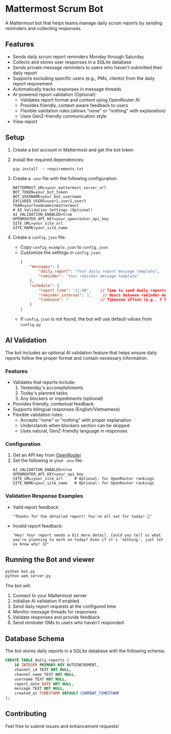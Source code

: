 # Mattermost Scrum Bot

A Mattermost bot that helps teams manage daily scrum reports by sending reminders and collecting responses.

## Features

- Sends daily scrum report reminders Monday through Saturday
- Collects and stores user responses in a SQLite database
- Sends private message reminders to users who haven't submitted their daily report
- Supports excluding specific users (e.g., PMs, clients) from the daily report requirement
- Automatically tracks responses in message threads
- AI-powered report validation (Optional):
  - Validates report format and content using OpenRouter AI
  - Provides friendly, context-aware feedback to users
  - Flexible validation rules (allows "none" or "nothing" with explanation)
  - Uses GenZ-friendly communication style
- View report

## Setup

1. Create a bot account in Mattermost and get the bot token

2. Install the required dependencies:
   ```bash
   pip install -r requirements.txt
   ```

3. Create a `.env` file with the following configuration:
   ```
   MATTERMOST_URL=your_mattermost_server_url
   BOT_TOKEN=your_bot_token
   BOT_USERNAME=your_bot_username
   EXCLUDED_USERS=user1,user2,user3
   TEAM=yourteamnameinmattermost
   # AI Validation Settings (Optional)
   AI_VALIDATION_ENABLED=true
   OPENROUTER_API_KEY=your_openrouter_api_key
   SITE_URL=your_site_url
   SITE_NAME=your_site_name
   ```

4. Create a `config.json` file:
   - Copy `config_example.json` to `config.json`
   - Customize the settings in `config.json`:
     ```json
     {
         "messages": {
             "daily_report": "Your daily report message template",
             "reminder": "Your reminder message template"
         },
         "schedule": {
             "report_time": "11:00",    // Time to send daily reports (24-hour format)
             "reminder_interval": 3,     // Hours between reminder messages
             "timezone": 7              // Timezone offset (e.g., 7 for GMT+7)
         }
     }
     ```
   - If `config.json` is not found, the bot will use default values from `config.py`

## AI Validation

The bot includes an optional AI validation feature that helps ensure daily reports follow the proper format and contain necessary information.

### Features
- Validates that reports include:
  1. Yesterday's accomplishments
  2. Today's planned tasks
  3. Any blockers or impediments (optional)
- Provides friendly, contextual feedback
- Supports bilingual responses (English/Vietnamese)
- Flexible validation rules:
  - Accepts "none" or "nothing" with proper explanation
  - Understands when blockers section can be skipped
  - Uses natural, GenZ-friendly language in responses

### Configuration
1. Get an API key from [OpenRouter](https://openrouter.ai/)
2. Set the following in your `.env` file:
   ```
   AI_VALIDATION_ENABLED=true
   OPENROUTER_API_KEY=your_api_key
   SITE_URL=your_site_url     # Optional: for OpenRouter rankings
   SITE_NAME=your_site_name   # Optional: for OpenRouter rankings
   ```

### Validation Response Examples
- Valid report feedback:
  ```
  "Thanks for the detailed report! You're all set for today! 🚀"
  ```
- Invalid report feedback:
  ```
  "Hey! Your report needs a bit more detail. Could you tell us what you're planning to work on today? Even if it's 'nothing', just let us know why! 😊"
  ```

## Running the Bot and viewer

```bash
python bot.py
python web_server.py
```

The bot will:
1. Connect to your Mattermost server
2. Initialize AI validation if enabled
3. Send daily report requests at the configured time
4. Monitor message threads for responses
5. Validate responses and provide feedback
6. Send reminder DMs to users who haven't responded

## Database Schema

The bot stores daily reports in a SQLite database with the following schema:

```sql
CREATE TABLE daily_reports (
    id INTEGER PRIMARY KEY AUTOINCREMENT,
    channel_id TEXT NOT NULL,
    channel_name TEXT NOT NULL,
    username TEXT NOT NULL,
    report_date DATE NOT NULL,
    message TEXT NOT NULL,
    created_at TIMESTAMP DEFAULT CURRENT_TIMESTAMP
);
```

## Contributing

Feel free to submit issues and enhancement requests! 